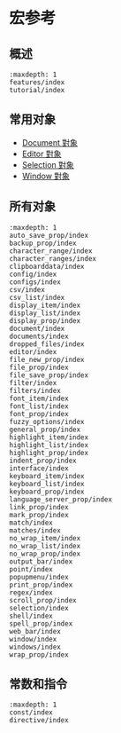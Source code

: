 # 宏参考

## 概述

```{toctree}
:maxdepth: 1
features/index
tutorial/index
```

## 常用对象

- [Document 對象](document/index)
- [Editor 對象](editor/index)
- [Selection 對象](selection/index)
- [Window 對象](window/index)

## 所有对象

```{toctree}
:maxdepth: 1
auto_save_prop/index
backup_prop/index
character_range/index
character_ranges/index
clipboarddata/index
config/index
configs/index
csv/index
csv_list/index
display_item/index
display_list/index
display_prop/index
document/index
documents/index
dropped_files/index
editor/index
file_new_prop/index
file_prop/index
file_save_prop/index
filter/index
filters/index
font_item/index
font_list/index
font_prop/index
fuzzy_options/index
general_prop/index
highlight_item/index
highlight_list/index
highlight_prop/index
indent_prop/index
interface/index
keyboard_item/index
keyboard_list/index
keyboard_prop/index
language_server_prop/index
link_prop/index
mark_prop/index
match/index
matches/index
no_wrap_item/index
no_wrap_list/index
no_wrap_prop/index
output_bar/index
point/index
popupmenu/index
print_prop/index
regex/index
scroll_prop/index
selection/index
shell/index
spell_prop/index
web_bar/index
window/index
windows/index
wrap_prop/index
```

## 常数和指令

```{toctree}
:maxdepth: 1
const/index
directive/index
```